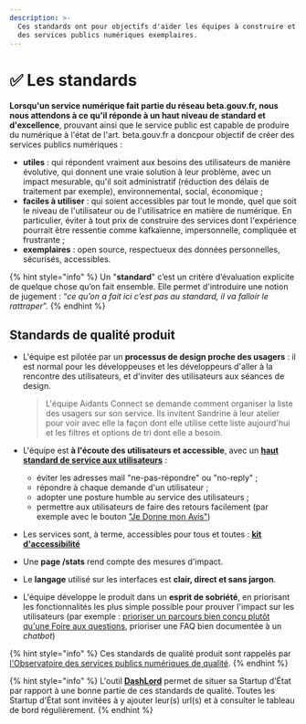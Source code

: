 ```yaml
---
description: >-
  Ces standards ont pour objectifs d'aider les équipes à construire et à opérer
  des services publics numériques exemplaires.
---
```


# ✅ Les standards

**Lorsqu'un service numérique fait partie du réseau beta.gouv.fr, nous nous attendons à ce qu'il réponde à un haut niveau de standard et d'excellence**, prouvant ainsi que le service public est capable de produire du numérique à l'état de l'art. beta.gouv.fr a doncpour objectif de créer des services publics numériques :

* **utiles** : qui répondent vraiment aux besoins des utilisateurs de manière évolutive, qui donnent une vraie solution à leur problème, avec un impact mesurable, qu'il soit administratif (réduction des délais de traitement par exemple), environnemental, social, économique ;
* **faciles à utiliser** : qui soient accessibles par tout le monde, quel que soit le niveau de l'utilisateur ou de l'utilisatrice en matière de numérique. En particulier, éviter à tout prix de construire des services dont l'expérience pourrait être ressentie comme kafkaïenne, impersonnelle, compliquée et frustrante ;
* **exemplaires** : open source, respectueux des données personnelles, sécurisés, accessibles.

{% hint style="info" %}
Un "**standard**" c’est un critère d’évaluation explicite de quelque chose qu’on fait ensemble. Elle permet d'introduire une notion de jugement : “_ce qu’on a fait ici c’est pas au standard, il va falloir le rattraper_”.
{% endhint %}

## Standards de qualité produit

*   L'équipe est pilotée par un **processus de design proche des usagers** : il est normal pour les développeuses et les développeurs d'aller à la rencontre des utilisateurs, et d'inviter des utilisateurs aux séances de design.

    > L'équipe Aidants Connect se demande comment organiser la liste des usagers sur son service. Ils invitent Sandrine à leur atelier pour voir avec elle la façon dont elle utilise cette liste aujourd'hui et les filtres et options de tri dont elle a besoin.
* L'équipe est **à l'écoute des utilisateurs et accessible**, avec un [**haut standard de service aux utilisateurs**](https://djo.medium.com/obsession-service-client-captain-train-cb0b91467fd9) :
  * éviter les adresses mail "ne-pas-répondre" ou "no-reply" ;
  * répondre à chaque demande d'un utilisateur ;
  * adopter une posture humble au service des utilisateurs ;
  * permettre aux utilisateurs de faire des retours facilement (par exemple avec le bouton ["Je Donne mon Avis"](../standards/je-gere-mon-produit-et-son-impact/definir-et-mesurer-limpact/comment-integrer-le-bouton.md))
* Les services sont, à terme, accessibles pour tous et toutes : [**kit d'accessibilité**](../standards/jameliore-le-design-et-lexperience-utilisateur/accessibilite-et-rgaa/kit-accessibilite/)
* Une **page /stats** rend compte des mesures d'impact.
* Le **langage** utilisé sur les interfaces est **clair, direct et sans jargon**.
* L'équipe développe le produit dans un **esprit de sobriété**, en priorisant les fonctionnalités les plus simple possible pour prouver l'impact sur les utilisateurs (par exemple : [prioriser un parcours bien conçu plutôt qu'une Foire aux questions](https://alistapart.com/article/no-more-faqs-create-purposeful-information-for-a-more-effective-user-experi/), prioriser une FAQ bien documentée à un _chatbot_)

{% hint style="info" %}
Ces standards de qualité produit sont rappelés par [l'Observatoire des services publics numériques de qualité](https://observatoire.numerique.gouv.fr).
{% endhint %}

{% hint style="info" %}
L'outil [**DashLord**](../../les-outils-de-la-communaute/autres-services/dashlord.md) permet de situer sa Startup d'État par rapport à une bonne partie de ces standards de qualité. Toutes les Startup d'État sont invitées à y ajouter leur(s) url(s) et à consulter le tableau de bord régulièrement.
{% endhint %}
